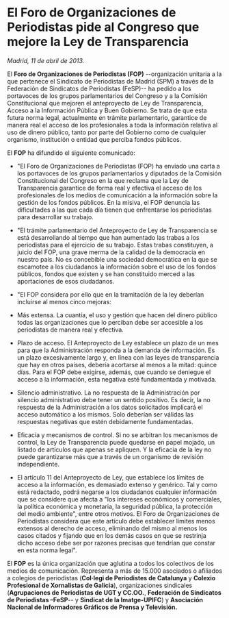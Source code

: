 # El Foro de Organizaciones de Periodistas pide al Congreso que mejore la Ley de Transparencia

*Madrid, 11 de abril de 2013.*

El **Foro de Organizaciones de Periodistas (FOP)** --organización unitaria a la que pertenece el Sindicato de Periodistas de Madrid (SPM) a través de la Federación de Sindicatos de Periodistas (FeSP)-- ha pedido a los portavoces de los grupos parlamentarios del Congreso y a la Comisión Constitucional que mejoren el anteproyecto de Ley de Transparencia, Acceso a la Información Pública y Buen Gobierno. Se trata de que esta futura norma legal, actualmente en trámite parlamentario, garantice de manera real el acceso de los profesionales a toda la información relativa al uso de dinero público, tanto por parte del Gobierno como de cualquier organismo, institución o entidad que perciba fondos públicos.

El **FOP** ha difundido el siguiente comunicado:

- "El Foro de Organizaciones de Periodistas (FOP) ha enviado una carta a los portavoces de los grupos parlamentarios y diputados de la Comisión Constitucional del Congreso en la que reclama que la Ley de Transparencia garantice de forma real y efectiva el acceso de los profesionales de los medios de comunicación a la información sobre la gestión de los fondos públicos. En la misiva, el FOP denuncia las dificultades a las que cada día tienen que enfrentarse los periodistas para desarrollar su trabajo.

- "El trámite parlamentario del Anteproyecto de Ley de Transparencia se está desarrollando al tiempo que han aumentado las trabas a los periodistas para el ejercicio de su trabajo. Estas trabas constituyen, a juicio del FOP, una grave merma de la calidad de la democracia en nuestro país. No es concebible una sociedad democrática en la que se escamotee a los ciudadanos la información sobre el uso de los fondos públicos, fondos que existen y se han constituido merced a las aportaciones de esos ciudadanos.

- "El FOP considera por ello que en la tramitación de la ley deberían incluirse al menos cinco mejoras:

 - Más extensa. La cuantía, el uso y gestión que hacen del dinero público todas las organizaciones que lo perciban debe ser accesible a los periodistas de manera real y efectiva.

 - Plazo de acceso. El Anteproyecto de Ley establece un plazo de un mes para que la Administración responda a la demanda de información. Es un plazo excesivamente largo y, en línea con las leyes de transparencia que hay en otros países, debería acortarse al menos a la mitad: quince días. Para el FOP debe exigirse, además, que cuando se deniegue el acceso a la información, esta negativa esté fundamentada y motivada.

 - Silencio administrativo. La no respuesta de la Administración por silencio administrativo debe tener un sentido positivo. Es decir, la no respuesta de la Administración a los datos solicitados implicará el acceso automático a los mismos. Solo deberían ser válidas las respuestas negativas que estén debidamente fundamentadas.

 - Eficacia y mecanismos de control. Si no se arbitran los mecanismos de control, la Ley de Transparencia puede quedarse en papel mojado, un listado de artículos que apenas se apliquen. Y la eficacia de la ley no puede garantizarse más que a través de un organismo de revisión independiente.

 - El artículo 11 del Anteproyecto de Ley, que establece los límites de acceso a la información, es demasiado extenso y genérico. Tal y como está redactado, podrá negarse a los ciudadanos cualquier información que se considere que afecta a "los intereses económicos y comerciales, la política económica y monetaria, la seguridad pública, la protección del medio ambiente", entre otros motivos. El Foro de Organizaciones de Periodistas considera que este artículo debe establecer límites menos extensos al derecho de acceso, eliminando del mismo al menos los casos citados y fijando que en los demás casos en que se restrinja dicho acceso debe ser por razones precisas que tendrían que constar en esta norma legal".

El **FOP** es la única organización que aglutina a todos los colectivos de los medios de comunicación. Representa a más de 15.000 asociados o afiliados a colegios de periodistas (**Col·legi de Periodistes de Catalunya** y **Colexio Profesional de Xornalistas de Galicia**), organizaciones sindicales (**Agrupaciones de Periodistas de UGT y CC.OO.**, **Federación de Sindicatos de Periodistas –FeSP**-- y **Sindicat de la Imatge-UPIFC**) y **Asociación Nacional de Informadores Gráficos de Prensa y Televisión.**
